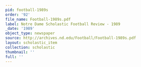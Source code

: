 ```yaml
---
pid: football-1989s
order: '92'
file_name: Football-1989s.pdf
label: Notre Dame Scholastic Football Review - 1989
_date: '1989'
object_type: newspaper
source: http://archives.nd.edu/Football/Football-1989s.pdf
layout: scholastic_item
collection: scholastic
thumbnail: ''
full: ''
---
```


